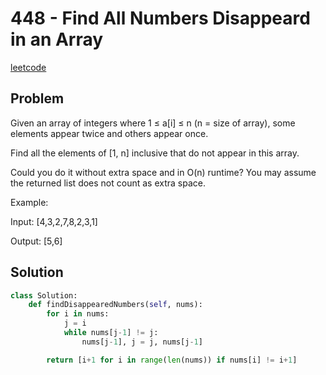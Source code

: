 # 448 - Find All Numbers Disappeard in an Array

[leetcode](https://leetcode.com/problems/find-all-numbers-disappeared-in-an-array/)

## Problem

Given an array of integers where 1 ≤ a[i] ≤ n (n = size of array), some elements appear twice and others appear once.

Find all the elements of [1, n] inclusive that do not appear in this array.

Could you do it without extra space and in O(n) runtime? You may assume the returned list does not count as extra space.

Example:

Input: [4,3,2,7,8,2,3,1]

Output: [5,6]

## Solution

```python
class Solution:
    def findDisappearedNumbers(self, nums):
        for i in nums:
            j = i
            while nums[j-1] != j:
                nums[j-1], j = j, nums[j-1]

        return [i+1 for i in range(len(nums)) if nums[i] != i+1]
```

